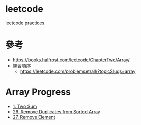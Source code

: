 # leetcode
leetcode practices

# 參考
- https://books.halfrost.com/leetcode/ChapterTwo/Array/
- 練習順序
    - https://leetcode.com/problemset/all/?topicSlugs=array

# Array Progress
- [1. Two Sum](array/1.TwoSum.go)
- [26. Remove Duplicates from Sorted Array](array/26.RemoveDuplicatesFromSortedArray.go)
- [27. Remove Element](array/27.RemoveElement.go)